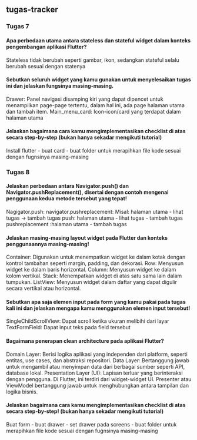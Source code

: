 ## tugas-tracker

### Tugas 7
#### Apa perbedaan utama antara stateless dan stateful widget dalam konteks pengembangan aplikasi Flutter?
Stateless tidak berubah seperti gambar, ikon, sedangkan stateful selalu berubah sesuai dengan statenya

#### Sebutkan seluruh widget yang kamu gunakan untuk menyelesaikan tugas ini dan jelaskan fungsinya masing-masing.
Drawer: Panel navigasi disamping kiri yang dapat dipencet untuk menampilkan page-page tertentu, dalam hal ini, ada page halaman utama dan tambah item.
Main_menu_card: Icon-icon/card yang terdapat dalam halaman utama

#### Jelaskan bagaimana cara kamu mengimplementasikan checklist di atas secara step-by-step (bukan hanya sekadar mengikuti tutorial)
Install flutter - buat card - buat folder untuk merapihkan file kode sesuai dengan fugnsinya masing-masing

### Tugas 8 
#### Jelaskan perbedaan antara Navigator.push() dan Navigator.pushReplacement(), disertai dengan contoh mengenai penggunaan kedua metode tersebut yang tepat!
Nagigator.push: 
navigator.pushreplacement: 
Misal: halaman utama - lihat tugas -> tambah tugas
push: halaman utama - lihat tugas - tambah tugas
pushreplacement :halaman utama - tambah tugas

#### Jelaskan masing-masing layout widget pada Flutter dan konteks penggunaannya masing-masing!
Container: Digunakan untuk menempatkan widget ke dalam kotak dengan kontrol tambahan seperti margin, padding, dan dekorasi.
Row: Menyusun widget ke dalam baris horizontal.
Column: Menyusun widget ke dalam kolom vertikal.
Stack: Menempatkan widget di atas satu sama lain dalam tumpukan.
ListView: Menyusun widget dalam daftar yang dapat digulir secara vertikal atau horizontal.

#### Sebutkan apa saja elemen input pada form yang kamu pakai pada tugas kali ini dan jelaskan mengapa kamu menggunakan elemen input tersebut!
SingleChildScrollView: Dapat scroll ketika ukuran melibihi dari layar
TextFormField: Dapat input teks pada field tersebut

#### Bagaimana penerapan clean architecture pada aplikasi Flutter?
Domain Layer: Berisi logika aplikasi yang independen dari platform, seperti entitas, use cases, dan abstraksi repositori.
Data Layer: Bertanggung jawab untuk mengambil atau menyimpan data dari berbagai sumber seperti API, database lokal.
Presentation Layer (UI): Lapisan terluar yang berinteraksi dengan pengguna. Di Flutter, ini terdiri dari widget-widget UI. Presenter atau ViewModel bertanggung jawab untuk menghubungkan antara tampilan dan logika bisnis.

#### Jelaskan bagaimana cara kamu mengimplementasikan checklist di atas secara step-by-step! (bukan hanya sekadar mengikuti tutorial)
Buat form - buat drawer - set drawer pada screens - buat folder untuk merapihkan file kode sesuai dengan fugnsinya masing-masing